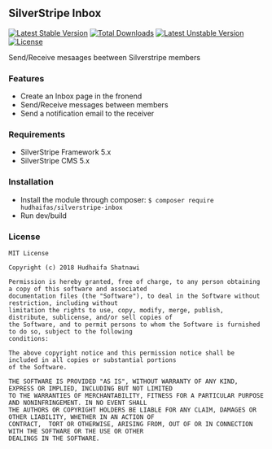 ## SilverStripe Inbox

[![Latest Stable Version](https://poser.pugx.org/hudhaifas/silverstripe-inbox/v/stable)](https://packagist.org/packages/hudhaifas/silverstripe-inbox) [![Total Downloads](https://poser.pugx.org/hudhaifas/silverstripe-inbox/downloads)](https://packagist.org/packages/hudhaifas/silverstripe-inbox) [![Latest Unstable Version](https://poser.pugx.org/hudhaifas/silverstripe-inbox/v/unstable)](https://packagist.org/packages/hudhaifas/silverstripe-inbox) [![License](https://poser.pugx.org/hudhaifas/silverstripe-inbox/license)](https://packagist.org/packages/hudhaifas/silverstripe-inbox)

Send/Receive mesaages beetween Silverstripe members

### Features
- Create an Inbox page in the fronend
- Send/Receive messages between members
- Send a notification email to the receiver

### Requirements
- SilverStripe Framework 5.x
- SilverStripe CMS 5.x

### Installation
- Install the module through composer:
`$ composer require hudhaifas/silverstripe-inbox`
- Run dev/build

### License

    MIT License

    Copyright (c) 2018 Hudhaifa Shatnawi

    Permission is hereby granted, free of charge, to any person obtaining a copy of this software and associated 
    documentation files (the "Software"), to deal in the Software without restriction, including without 
    limitation the rights to use, copy, modify, merge, publish, distribute, sublicense, and/or sell copies of 
    the Software, and to permit persons to whom the Software is furnished to do so, subject to the following
    conditions:

    The above copyright notice and this permission notice shall be included in all copies or substantial portions 
    of the Software.

    THE SOFTWARE IS PROVIDED "AS IS", WITHOUT WARRANTY OF ANY KIND, EXPRESS OR IMPLIED, INCLUDING BUT NOT LIMITED 
    TO THE WARRANTIES OF MERCHANTABILITY, FITNESS FOR A PARTICULAR PURPOSE AND NONINFRINGEMENT. IN NO EVENT SHALL 
    THE AUTHORS OR COPYRIGHT HOLDERS BE LIABLE FOR ANY CLAIM, DAMAGES OR OTHER LIABILITY, WHETHER IN AN ACTION OF 
    CONTRACT,  TORT OR OTHERWISE, ARISING FROM, OUT OF OR IN CONNECTION WITH THE SOFTWARE OR THE USE OR OTHER 
    DEALINGS IN THE SOFTWARE.


   [github.com]: <http://github.com/hudhaifas/silverstripe-librarian/issues>
